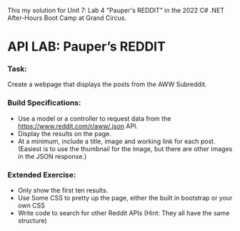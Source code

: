 This my solution for Unit 7: Lab 4 "Pauper's REDDIT" in the 2022 C# .NET After-Hours Boot Camp at Grand Circus.

# API LAB: Pauper’s REDDIT

### Task: 
Create a webpage that displays the posts from the AWW Subreddit.

### Build Specifications:
- Use a model or a controller to request data from the https://www.reddit.com/r/aww/.json API.
- Display the results on the page.
- At a minimum, include a title, image and working link for each post. (Easiest is to use the thumbnail for the image, but there are other images in the JSON response.)

### Extended Exercise:
- Only show the first ten results.
- Use Some CSS to pretty up the page, either the built in bootstrap or your own CSS
- Write code to search for other Reddit APIs (Hint: They all have the same structure)
